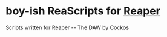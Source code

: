 # boy-ish ReaScripts for [Reaper](https://www.reaper.fm/)
Scripts written for Reaper -- The DAW by Cockos
